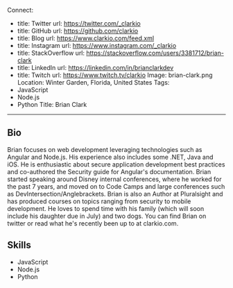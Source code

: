 Connect:
  - title: Twitter
    url: https://twitter.com/_clarkio
  - title: GitHub
    url: https://github.com/clarkio
  - title: Blog
    url: https://www.clarkio.com/feed.xml
  - title: Instagram
    url: https://www.instagram.com/_clarkio
  - title: StackOverflow
    url: https://stackoverflow.com/users/3381712/brian-clark
  - title: LinkedIn
    url: https://linkedin.com/in/brianclarkdev
  - title: Twitch
    url: https://www.twitch.tv/clarkio
Image: brian-clark.png
Location: Winter Garden, Florida, United States
Tags:
  - JavaScript
  - Node.js
  - Python
Title: Brian Clark
---
## Bio
Brian focuses on web development leveraging technologies such as Angular and Node.js. His experience also includes some .NET, Java and iOS. He is enthusiastic about secure application development best practices and co-authored the Security guide for Angular's documentation. Brian started speaking around Disney internal conferences, where he worked for the past 7 years, and moved on to Code Camps and large conferences such as DevIntersection/Anglebrackets. Brian is also an Author at Pluralsight and has produced courses on topics ranging from security to mobile development. He loves to spend time with his family (which will soon include his daughter due in July) and two dogs. You can find Brian on twitter or read what he's recently been up to at clarkio.com. 

## Skills
* JavaScript
* Node.js
* Python
